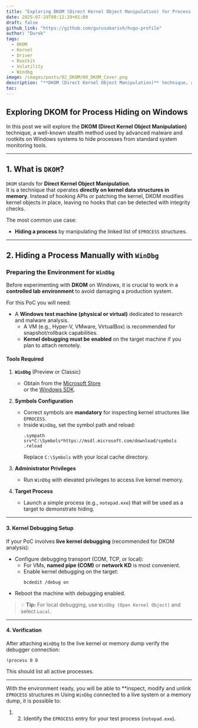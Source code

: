 ```yaml
---
title: "Exploring DKOM (Direct Kernel Object Manipulation) for Process Hiding on Windows"
date: 2025-07-29T00:12:29+01:00
draft: false
github_link: "https://github.com/gurusabarish/hugo-profile"
author: "Durok"
tags:
  - DKOM
  - Kernel
  - Driver
  - Rootkit
  - Volatility
  - Windbg
image: /images/posts/02_DKOM/00_DKOM_Cover.png
description: "**DKOM (Direct Kernel Object Manipulation)** technique, a well-known stealth method used by advanced malware and rootkits on Windows systems to hide processes from standard system monitoring tools."
toc: 
---
```


## Exploring DKOM for Process Hiding on Windows

In this post we will explore the **DKOM (Direct Kernel Object Manipulation)** technique, a well-known stealth method used by advanced malware and rootkits on Windows systems to hide processes from standard system monitoring tools.

---

## 1. What is `DKOM`?

`DKOM` stands for **Direct Kernel Object Manipulation**.  
It is a technique that operates **directly on kernel data structures in memory**. Instead of hooking APIs or patching the kernel, DKOM modifies kernel objects in place, leaving no hooks that can be detected with integrity checks.

The most common use case:  
- **Hiding a process** by manipulating the linked list of `EPROCESS` structures.

---

## 2. Hiding a Process Manually with `WinDbg`

### Preparing the Environment for `WinDbg`

Before experimenting with **DKOM** on Windows, it is crucial to work in a **controlled lab environment** to avoid damaging a production system.  

For this PoC you will need:

- A **Windows test machine (physical or virtual)** dedicated to research and malware analysis.
  - A VM (e.g., Hyper-V, VMware, VirtualBox) is recommended for snapshot/rollback capabilities.
  - **Kernel debugging must be enabled** on the target machine if you plan to attach remotely.

#### Tools Required

1. **`WinDbg`** (Preview or Classic)
   - Obtain from the [Microsoft Store](https://apps.microsoft.com/store/detail/windbg-preview/9PGJGD53TN86)  
     or the [Windows SDK](https://developer.microsoft.com/windows/downloads/windows-sdk/).

2. **Symbols Configuration**
   - Correct symbols are **mandatory** for inspecting kernel structures like `EPROCESS`.
   - Inside `WinDbg`, set the symbol path and reload:
     ```
     .sympath srv*C:\Symbols*https://msdl.microsoft.com/download/symbols
     .reload
     ```
     Replace `C:\Symbols` with your local cache directory.

3. **Administrator Privileges**
   - Run `WinDbg` with elevated privileges to access live kernel memory.

4. **Target Process**
   - Launch a simple process (e.g., `notepad.exe`) that will be used as a target to demonstrate hiding.

---

#### 3. Kernel Debugging Setup

If your PoC involves **live kernel debugging** (recommended for DKOM analysis):

- Configure debugging transport (COM, TCP, or local):
  - For VMs, **named pipe (COM)** or **network KD** is most convenient.
  - Enable kernel debugging on the target:
    ```
    bcdedit /debug on
    ```
- Reboot the machine with debugging enabled.

> 💡 **Tip:** For local debugging, use `WinDbg (Open Kernel Object)` and select `Local`.

---

#### 4. Verification

After attaching `WinDbg` to the live kernel or memory dump verify the debugger connection:

```
!process 0 0
```

This should list all active processes.


---

With the environment ready, you will be able to **inspect, modify and unlink `EPROCESS` structures m
Using `WinDbg` connected to a live system or a memory dump, it is possible to:

1. 2. Identify the `EPROCESS` entry for your test process (`notepad.exe`).
